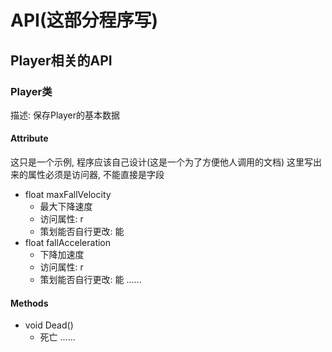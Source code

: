 # API(这部分程序写)

## Player相关的API

### Player类

描述: 保存Player的基本数据

#### Attribute

这只是一个示例, 程序应该自己设计(这是一个为了方便他人调用的文档)
这里写出来的属性必须是访问器, 不能直接是字段

- float maxFallVelocity
  - 最大下降速度
  - 访问属性: r
  - 策划能否自行更改: 能
- float fallAcceleration
  - 下降加速度
  - 访问属性: r
  - 策划能否自行更改: 能
......

#### Methods

- void Dead()
  - 死亡
......
